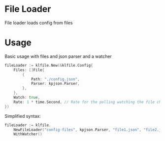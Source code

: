 # File Loader
File loader loads config from files

# Usage

Basic usage with files and json parser and a watcher
```go
fileLoader := klfile.New(&klfile.Config{
    Files: []File{
        {
            Path: "./config.json",
            Parser: kpjson.Parser,
        },
    },
    Watch: true,
    Rate: 1 * time.Second, // Rate for the polling watching the file changes
})
```

Simplified syntax:
```go
fileLoader := klfile.
    NewFileLoader("config-files", kpjson.Parser, "file1.json", "file2.json").
    WithWatcher()
```
